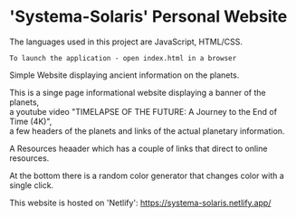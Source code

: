 # 'Systema-Solaris' Personal Website <br>

The languages used in this project are JavaScript, HTML/CSS. <br>

    To launch the application - open index.html in a browser

Simple Website displaying ancient information on the planets. <br>


This is a singe page informational website displaying a banner of the planets, <br>
a youtube video "TIMELAPSE OF THE FUTURE: A Journey to the End of Time (4K)", <br>
a few headers of the planets and links of the actual planetary information. <br>

A Resources heaader which has a couple of links that direct to online resources. <br>

At the bottom there is a random color generator that changes color with a single click. <br>

This website is hosted on 'Netlify': https://systema-solaris.netlify.app/
